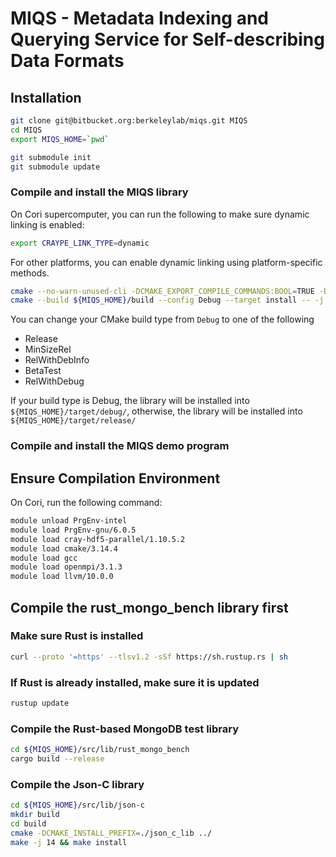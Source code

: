 # MIQS - Metadata Indexing and Querying Service for Self-describing Data Formats

## Installation

```bash
git clone git@bitbucket.org:berkeleylab/miqs.git MIQS
cd MIQS
export MIQS_HOME=`pwd`
```

```bash
git submodule init
git submodule update
```


### Compile and install the MIQS library

On Cori supercomputer, you can run the following to make sure dynamic linking is enabled:

```bash
export CRAYPE_LINK_TYPE=dynamic 
```

For other platforms, you can enable dynamic linking using platform-specific methods. 

```bash
cmake --no-warn-unused-cli -DCMAKE_EXPORT_COMPILE_COMMANDS:BOOL=TRUE -DCMAKE_BUILD_TYPE:STRING=Debug -H${MIQS_HOME} -B${MIQS_HOME}/build -G "Unix Makefiles"
cmake --build ${MIQS_HOME}/build --config Debug --target install -- -j 14
```

You can change your CMake build type from `Debug` to one of the following

* Release
* MinSizeRel
* RelWithDebInfo
* BetaTest
* RelWithDebug

If your build type is Debug, the library will be installed into `${MIQS_HOME}/target/debug/`, otherwise, the library will be installed into `${MIQS_HOME}/target/release/`

### Compile and install the MIQS demo program






## Ensure Compilation Environment
On Cori, run the following command:


```bash
module unload PrgEnv-intel
module load PrgEnv-gnu/6.0.5
module load cray-hdf5-parallel/1.10.5.2
module load cmake/3.14.4
module load gcc
module load openmpi/3.1.3
module load llvm/10.0.0
```

## Compile the rust_mongo_bench library first

### Make sure Rust is installed

```bash
curl --proto '=https' --tlsv1.2 -sSf https://sh.rustup.rs | sh
```

### If Rust is already installed, make sure it is updated

```bash
rustup update
```

### Compile the Rust-based MongoDB test library

```bash
cd ${MIQS_HOME}/src/lib/rust_mongo_bench
cargo build --release
```

### Compile the Json-C library

```bash
cd ${MIQS_HOME}/src/lib/json-c
mkdir build
cd build
cmake -DCMAKE_INSTALL_PREFIX=./json_c_lib ../
make -j 14 && make install
```





